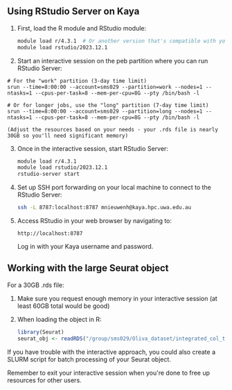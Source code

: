 
## Using RStudio Server on Kaya

1. First, load the R module and RStudio module:
    ```bash
    module load r/4.3.1  # Or another version that's compatible with your Seurat object
    module load rstudio/2023.12.1
    ```
    
2. Start an interactive session on the peb partition where you can run RStudio Server:
    
```
# For the "work" partition (3-day time limit)
srun --time=8:00:00 --account=sms029 --partition=work --nodes=1 --ntasks=1 --cpus-per-task=8 --mem-per-cpu=8G --pty /bin/bash -l

# Or for longer jobs, use the "long" partition (7-day time limit)
srun --time=8:00:00 --account=sms029 --partition=long --nodes=1 --ntasks=1 --cpus-per-task=8 --mem-per-cpu=8G --pty /bin/bash -l
```
    (Adjust the resources based on your needs - your .rds file is nearly 30GB so you'll need significant memory)
    
3. Once in the interactive session, start RStudio Server:
    
    ```bash
    module load r/4.3.1
    module load rstudio/2023.12.1
    rstudio-server start
    ```
    
4. Set up SSH port forwarding on your local machine to connect to the RStudio Server:
    
    ```bash
    ssh -L 8787:localhost:8787 mnieuwenh@kaya.hpc.uwa.edu.au
    ```
    
5. Access RStudio in your web browser by navigating to:
    
    ```
    http://localhost:8787
    ```
    
    Log in with your Kaya username and password.
    

## Working with the large Seurat object

For a 30GB .rds file:

1. Make sure you request enough memory in your interactive session (at least 60GB total would be good)
2. When loading the object in R:
    
    ```r
    library(Seurat)
    seurat_obj <- readRDS("/group/sms029/Oliva_dataset/integrated_col_trajectories.rds")
    ```
    

If you have trouble with the interactive approach, you could also create a SLURM script for batch processing of your Seurat object.

Remember to exit your interactive session when you're done to free up resources for other users.